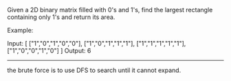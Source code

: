 Given a 2D binary matrix filled with 0's and 1's, find the largest rectangle containing only 1's and return its area.

Example:

Input:
[
  ["1","0","1","0","0"],
  ["1","0","1","1","1"],
  ["1","1","1","1","1"],
  ["1","0","0","1","0"]
]
Output: 6

---

the brute force is to use DFS to search until it cannot expand.
